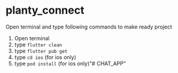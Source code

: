 # planty_connect

Open terminal and type following commands to make ready project

1. Open terminal
2. type `flutter clean`
3. type `flutter pub get`
4. type `cd ios` (for ios only)
5. type `pod install` (for ios only)"# CHAT_APP" 
